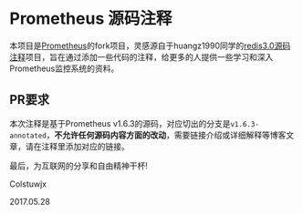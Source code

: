 # Prometheus 源码注释

本项目是[Prometheus](https://github.com/prometheus/prometheus)的fork项目，灵感源自于huangz1990同学的[redis3.0源码注释](https://github.com/huangz1990/redis-3.0-annotated)项目，旨在通过添加一些代码的注释，给更多的人提供一些学习和深入Prometheus监控系统的资料。

## PR要求

本次注释是基于Prometheus v1.6.3的源码，对应切出的分支是`v1.6.3-annotated`，**不允许任何源码内容方面的改动**，需要链接介绍或详细解释等博客文章，请在注释里添加对应的链接。

最后，为互联网的分享和自由精神干杯!

Colstuwjx

2017.05.28

